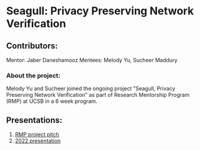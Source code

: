 # Seagull: Privacy Preserving Network Verification
## Contributors:

Mentor: Jaber Daneshamooz
Mentees: Melody Yu, Sucheer Maddury

### About the project:
Melody Yu and Sucheer joined the ongoing project "Seagull, Privacy Preserving Network Verification" as part of Research Mentorship Program (RMP) at UCSB in a 6 week program.

## Presentations:
1. [RMP project pitch](https://docs.google.com/presentation/d/1baYTB573PoA6Juu4pU2QeSvZAvd_gLXEcq2nEYrwXuA/edit?usp=sharing)
2. [2022 presentation](https://docs.google.com/presentation/d/1mXmGfD7O0P4n7fha3Gx92cnkR9sManjTaUZ7H00_K_M/edit?usp=sharing)
